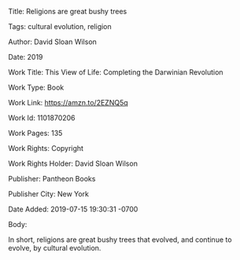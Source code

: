 Title:  Religions are great bushy trees

Tags:   cultural evolution, religion

Author: David Sloan Wilson

Date:   2019

Work Title: This View of Life: Completing the Darwinian Revolution

Work Type: Book

Work Link: https://amzn.to/2EZNQ5q

Work Id: 1101870206

Work Pages: 135

Work Rights: Copyright

Work Rights Holder: David Sloan Wilson

Publisher: Pantheon Books

Publisher City: New York

Date Added: 2019-07-15 19:30:31 -0700

Body: 

In short, religions are great bushy trees that evolved, and continue to evolve, by cultural evolution. 

